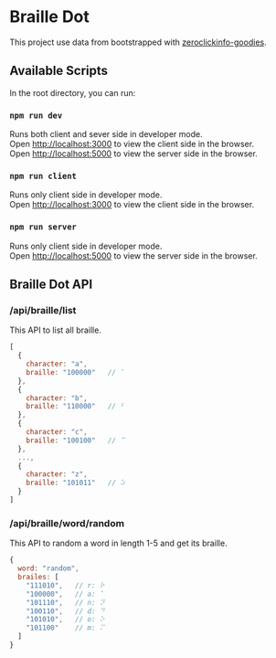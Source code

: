 # Braille Dot

This project use data from bootstrapped with [zeroclickinfo-goodies](https://github.com/duckduckgo/zeroclickinfo-goodies/blob/master/share/goodie/cheat_sheets/json/english-braille.json).

## Available Scripts

In the root directory, you can run:

### `npm run dev`

Runs both client and sever side in developer mode.<br>
Open [http://localhost:3000](http://localhost:3000) to view the client side in the browser.<br>
Open [http://localhost:5000](http://localhost:5000) to view the server side in the browser.

### `npm run client`

Runs only client side in developer mode.<br>
Open [http://localhost:3000](http://localhost:3000) to view the client side in the browser.


### `npm run server`

Runs only client side in developer mode.<br>
Open [http://localhost:5000](http://localhost:5000) to view the server side in the browser.

## Braille Dot API

### /api/braille/list

This API to list all braille.

```javascript
[
  { 
    character: "a",
    braille: "100000"   // ⠁
  },
  { 
    character: "b",
    braille: "110000"   // ⠃
  },
  { 
    character: "c",
    braille: "100100"   // ⠉
  },
  ...,
  { 
    character: "z",
    braille: "101011"   // ⠵
  }
]
```

### /api/braille/word/random

This API to random a word in length 1-5 and get its braille.

```javascript
{
  word: "random",
  brailes: [
    "111010",   // r: ⠗
    "100000",   // a: ⠁	
    "101110",   // n: ⠝
    "100110",   // d: ⠙
    "101010",   // o: ⠕
    "101100"    // m: ⠍
  ]
}
```
